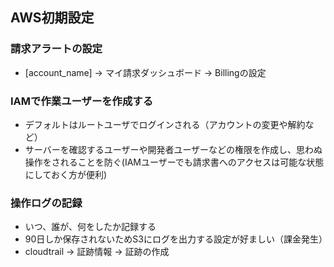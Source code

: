 ## AWS初期設定
### 請求アラートの設定
* [account_name] -> マイ請求ダッシュボード -> Billingの設定

### IAMで作業ユーザーを作成する
* デフォルトはルートユーザでログインされる（アカウントの変更や解約など）
* サーバーを確認するユーザーや開発者ユーザーなどの権限を作成し、思わぬ操作をされることを防ぐ(IAMユーザーでも請求書へのアクセスは可能な状態にしておく方が便利)

### 操作ログの記録
* いつ、誰が、何をしたか記録する
* 90日しか保存されないためS3にログを出力する設定が好ましい（課金発生）
* cloudtrail -> 証跡情報 -> 証跡の作成


